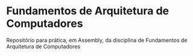 # Fundamentos de Arquitetura de Computadores

Repositório para prática, em Assembly, da disciplina de Fundamentos de Arquitetura de Computadores
